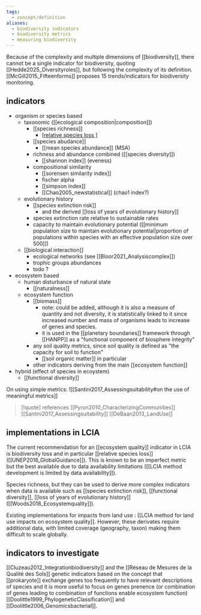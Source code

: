 ```yaml
---
tags:
  - concept/definition
aliases:
  - biodiversity indicators
  - biodiversity metrics
  - measuring biodiversity
---
```

Because of the complexity and multiple dimensions of [[biodiversity]], there cannot be a single indicator for biodiversity, quoting [[Hedde2025_Diversityroles]], but following the complexity of its definition.
[[McGill2015_Fifteenforms]]  proposes 15 trends/indicators for biodiversity monitoring.
## indicators
- organism or species based
	- taxonomic ([[ecological composition|composition]]) 
		- [[species richness]]
			- [[relative species loss ]](PDF)
		- [[species abudance]]
			- [[mean species abundance]] (MSA)
		- richness and abundance combined ([[species diversity]])
			- [[shannon index]] (eveness)
		- compositional similarity
			- [[sorensen similarity index]]
			- fischer alpha
			- [[simpson index]]
			- [[Chao2005_newstatistical]] (chao1 index?)
	- evolutionary history
		- [[species extinction risk]]
			- and the derived [[loss of years of evolutionary history]]
		- species extinction rate relative to sustainable rates
		- capacity to maintain evolutionary potential ([[minimum population size to maintain evolutionary potential|proportion of populations within species with an effective population size over 500]])
	- [[biological interaction]]
		- ecological networks (see [[Bloor2021_Analysiscomplex]])
		- trophic groups abundances
		- todo ?
- ecosystem based
	- human disturbance of natural state
		- [[naturalness]]
	- ecosystem function
		- [[biomass]]
			- note: could be added, although it is also a measure of quantity and not diversity, it is statistically linked to it since increased number and mass of organisms leads to increase of genes and species.
			- it is used in the [[planetary boundaries]] framework through [[HANPP]] as a "functional component of biosphere integrity"
		- any soil quality metrics, since soil quality is defined as "the capacity for soil to function"
			- [[soil organic matter]] in particular
		- other indicators deriving from the main [[ecosystem function]]
- hybrid (effect of species in ecoystem)
	- [[functional diversity]]

On using simple metrics:
![[Santini2017_Assessingsuitability#on the use of meaningful metrics]]

>[!quote] references
[[Pyron2010_CharacterizingCommunities]]
[[Santini2017_Assessingsuitability]]
[[DeBaan2013_LandUse]]
## implementations in LCIA
The current recommendation for an [[ecosystem quality]] indicator in LCIA is biodiversity loss and in particular [[relative species loss]] ([[UNEP2016_GlobalGuidance]]). This is known to be an imperfect metric but the best available due to data availability limitations ([[LCIA method development is limited by data availability]]).

Species richness, but they can be used to derive more complex indicators when data is available such as [[species extinction risk]], [[functional diversity]], [[loss of years of evolutionary history]] ([[Woods2018_Ecosystemquality]]).

Existing implementations for impacts from land use : [[LCIA method for land use impacts on ecosystem quality]].
However, these derivates require additional data, with limited coverage (geography, taxon) making them difficult to scale globally.
## indicators to investigate
[[Cluzeau2012_Integrationbiodiversity]] and the [[Réseau de Mesures de la Qualité des Sols]]
genetic indicators based on the concept that [[prokaryote]] exchange genes too frequently to have relevant descriptions of species and it is more useful to focus on genes prenence (or combination of genes leading to combination of functions enable ecosystem function) [[Doolittle1999_PhylogeneticClassification]] and [[Doolittle2006_Genomicsbacterial]].